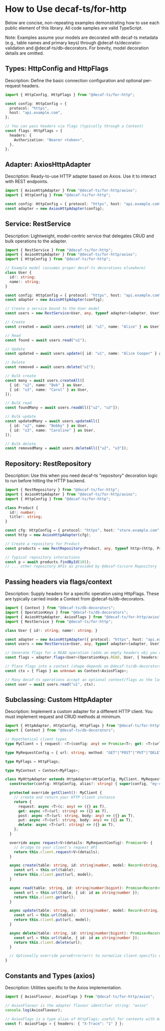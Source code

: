 # How to Use decaf-ts/for-http

Below are concise, non-repeating examples demonstrating how to use each public element of this library. All code samples are valid TypeScript.

Note: Examples assume your models are decorated with decaf-ts metadata (e.g., table names and primary keys) through @decaf-ts/decorator-validation and @decaf-ts/db-decorators. For brevity, model decoration details are omitted.

## Types: HttpConfig and HttpFlags

Description: Define the basic connection configuration and optional per-request headers.

```ts
import { HttpConfig, HttpFlags } from "@decaf-ts/for-http";

const config: HttpConfig = {
  protocol: "https",
  host: "api.example.com",
};

// You can pass headers via flags (typically through a Context)
const flags: HttpFlags = {
  headers: {
    Authorization: "Bearer <token>",
  },
};
```

## Adapter: AxiosHttpAdapter

Description: Ready-to-use HTTP adapter based on Axios. Use it to interact with REST endpoints.

```ts
import { AxiosHttpAdapter } from "@decaf-ts/for-http/axios";
import { HttpConfig } from "@decaf-ts/for-http";

const config: HttpConfig = { protocol: "https", host: "api.example.com" };
const adapter = new AxiosHttpAdapter(config);
```

## Service: RestService

Description: Lightweight, model-centric service that delegates CRUD and bulk operations to the adapter.

```ts
import { RestService } from "@decaf-ts/for-http";
import { AxiosHttpAdapter } from "@decaf-ts/for-http/axios";
import { HttpConfig } from "@decaf-ts/for-http";

// Example model (assumes proper decaf-ts decorations elsewhere)
class User {
  id!: string;
  name!: string;
}

const config: HttpConfig = { protocol: "https", host: "api.example.com" };
const adapter = new AxiosHttpAdapter(config);

// Create a service bound to the User model
const users = new RestService<User, any, typeof adapter>(adapter, User);

// Create
const created = await users.create({ id: "u1", name: "Alice" } as User);

// Read
const found = await users.read("u1");

// Update
const updated = await users.update({ id: "u1", name: "Alice Cooper" } as User);

// Delete
const removed = await users.delete("u1");

// Bulk create
const many = await users.createAll([
  { id: "u2", name: "Bob" } as User,
  { id: "u3", name: "Carol" } as User,
]);

// Bulk read
const foundMany = await users.readAll(["u2", "u3"]);

// Bulk update
const updatedMany = await users.updateAll([
  { id: "u2", name: "Bobby" } as User,
  { id: "u3", name: "Caroline" } as User,
]);

// Bulk delete
const removedMany = await users.deleteAll(["u2", "u3"]);
```

## Repository: RestRepository

Description: Use this when you need decaf-ts "repository" decoration logic to run before hitting the HTTP backend.

```ts
import { RestRepository } from "@decaf-ts/for-http";
import { AxiosHttpAdapter } from "@decaf-ts/for-http/axios";
import { HttpConfig } from "@decaf-ts/for-http";

class Product {
  id!: number;
  title!: string;
}

const cfg: HttpConfig = { protocol: "https", host: "store.example.com" };
const http = new AxiosHttpAdapter(cfg);

// Create a repository for Product
const products = new RestRepository<Product, any, typeof http>(http, Product);

// Typical repository interactions
const p = await products.findById(101);
// ... other repository APIs as provided by @decaf-ts/core Repository
```

## Passing headers via flags/context

Description: Supply headers for a specific operation using HttpFlags. These are typically carried inside a Context from @decaf-ts/db-decorators.

```ts
import { Context } from "@decaf-ts/db-decorators";
import { OperationKeys } from "@decaf-ts/db-decorators";
import { AxiosHttpAdapter, AxiosFlags } from "@decaf-ts/for-http/axios";
import { RestService } from "@decaf-ts/for-http";

class User { id!: string; name!: string; }

const adapter = new AxiosHttpAdapter({ protocol: "https", host: "api.example.com" });
const users = new RestService<User, any, typeof adapter>(adapter, User);

// Generate flags for a READ operation (adds an empty headers obj you can override)
const flags = adapter.flags<User>(OperationKeys.READ, User, { headers: { Authorization: "Bearer <token>" } });

// Place flags into a context (shape depends on @decaf-ts/db-decorators; we cast here for example purposes)
const ctx = { flags } as unknown as Context<AxiosFlags>;

// Many decaf-ts operations accept an optional context/flags as the last argument
const user = await users.read("u1", ctx);
```

## Subclassing: Custom HttpAdapter

Description: Implement a custom adapter for a different HTTP client. You must implement request and CRUD methods at minimum.

```ts
import { HttpAdapter, HttpConfig, HttpFlags } from "@decaf-ts/for-http";
import { Context } from "@decaf-ts/db-decorators";

// Hypothetical client types
type MyClient = { request: <T>(config: any) => Promise<T>; get: <T>(url: string) => Promise<T>; post: <T>(url: string, body: any) => Promise<T>; put: <T>(url: string, body: any) => Promise<T>; delete: <T>(url: string) => Promise<T>; };

type MyRequestConfig = { url: string; method: "GET"|"POST"|"PUT"|"DELETE"; data?: any; headers?: Record<string,string>; };

type MyFlags = HttpFlags;

type MyContext = Context<MyFlags>;

class MyHttpAdapter extends HttpAdapter<HttpConfig, MyClient, MyRequestConfig, MyFlags, MyContext> {
  constructor(config: HttpConfig, alias?: string) { super(config, "my-client", alias); }

  protected override getClient(): MyClient {
    // create and return your HTTP client instance
    return {
      request: async <T>(c: any) => ({} as T),
      get: async <T>(url: string) => ({} as T),
      post: async <T>(url: string, body: any) => ({} as T),
      put: async <T>(url: string, body: any) => ({} as T),
      delete: async <T>(url: string) => ({} as T),
    };
  }

  override async request<V>(details: MyRequestConfig): Promise<V> {
    // bridge to your client’s request API
    return this.client.request<V>(details);
  }

  async create(table: string, id: string|number, model: Record<string, any>): Promise<Record<string, any>> {
    const url = this.url(table);
    return this.client.post(url, model);
  }

  async read(table: string, id: string|number|bigint): Promise<Record<string, any>> {
    const url = this.url(table, { id: id as string|number });
    return this.client.get(url);
  }

  async update(table: string, id: string|number, model: Record<string, any>): Promise<Record<string, any>> {
    const url = this.url(table);
    return this.client.put(url, model);
  }

  async delete(table: string, id: string|number|bigint): Promise<Record<string, any>> {
    const url = this.url(table, { id: id as string|number });
    return this.client.delete(url);
  }

  // Optionally override parseError(err) to normalize client-specific errors
}
```

## Constants and Types (axios)

Description: Utilities specific to the Axios implementation.

```ts
import { AxiosFlavour, AxiosFlags } from "@decaf-ts/for-http/axios";

// AxiosFlavour is the adapter flavour identifier string: "axios"
console.log(AxiosFlavour);

// AxiosFlags is a type alias of HttpFlags; useful for contexts with Axios
const f: AxiosFlags = { headers: { "X-Trace": "1" } };
```

